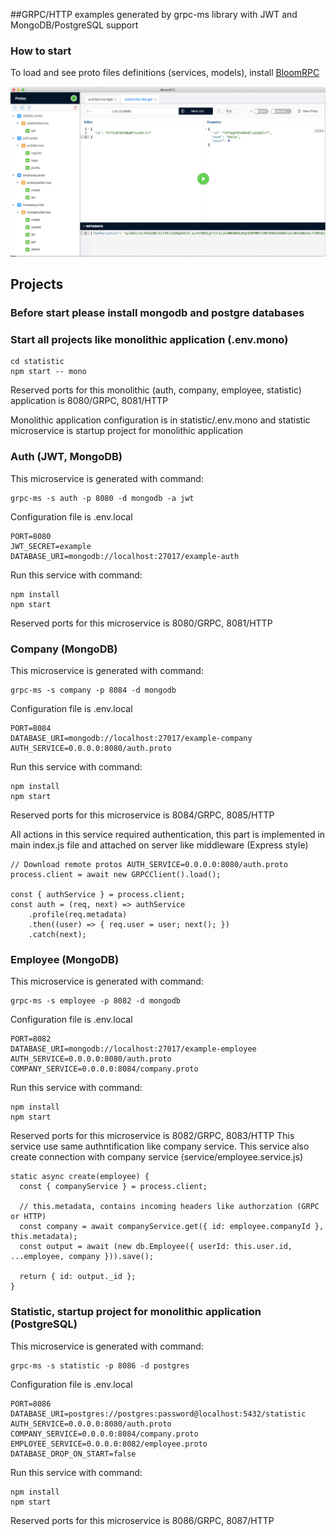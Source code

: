 ##GRPC/HTTP examples generated by grpc-ms library with JWT and MongoDB/PostgreSQL support

### How to start

To load and see proto files definitions (services, models), install 
[BloomRPC](https://github.com/uw-labs/bloomrpc)

![Screenshot](example.png)

## Projects

### Before start please install mongodb and postgre databases

### Start all projects like monolithic application (.env.mono)
    cd statistic
    npm start -- mono

Reserved ports for this monolithic (auth, company, employee, statistic) application is 8080/GRPC, 8081/HTTP

Monolithic application configuration is in statistic/.env.mono and statistic microservice is startup project for monolithic application

### Auth (JWT, MongoDB)

This microservice is generated with command:
    
    grpc-ms -s auth -p 8080 -d mongodb -a jwt

Configuration file is .env.local
    
    PORT=8080
    JWT_SECRET=example
    DATABASE_URI=mongodb://localhost:27017/example-auth

Run this service with command:

    npm install
    npm start

Reserved ports for this microservice is 8080/GRPC, 8081/HTTP

### Company (MongoDB)

This microservice is generated with command:

    grpc-ms -s company -p 8084 -d mongodb

Configuration file is .env.local

    PORT=8084
    DATABASE_URI=mongodb://localhost:27017/example-company
    AUTH_SERVICE=0.0.0.0:8080/auth.proto

Run this service with command:

    npm install
    npm start

Reserved ports for this microservice is 8084/GRPC, 8085/HTTP

All actions in this service required authentication, this part is implemented in main index.js file
and attached on server like middleware (Express style)

    // Download remote protos AUTH_SERVICE=0.0.0.0:8080/auth.proto
    process.client = await new GRPCClient().load();  
    
    const { authService } = process.client;
    const auth = (req, next) => authService
        .profile(req.metadata)
        .then((user) => { req.user = user; next(); })
        .catch(next);

### Employee (MongoDB)

This microservice is generated with command:

    grpc-ms -s employee -p 8082 -d mongodb

Configuration file is .env.local

    PORT=8082
    DATABASE_URI=mongodb://localhost:27017/example-employee
    AUTH_SERVICE=0.0.0.0:8080/auth.proto
    COMPANY_SERVICE=0.0.0.0:8084/company.proto

Run this service with command:

    npm install
    npm start

Reserved ports for this microservice is 8082/GRPC, 8083/HTTP
This service use same authntification like company service. This service also create connection with
company service (service/employee.service.js)

    static async create(employee) {
      const { companyService } = process.client;

      // this.metadata, contains incoming headers like authorzation (GRPC or HTTP)
      const company = await companyService.get({ id: employee.companyId }, this.metadata);
      const output = await (new db.Employee({ userId: this.user.id, ...employee, company })).save();

      return { id: output._id };
    }

### Statistic, startup project for monolithic application (PostgreSQL)

This microservice is generated with command:

    grpc-ms -s statistic -p 8086 -d postgres

Configuration file is .env.local

    PORT=8086
    DATABASE_URI=postgres://postgres:password@localhost:5432/statistic
    AUTH_SERVICE=0.0.0.0:8080/auth.proto
    COMPANY_SERVICE=0.0.0.0:8084/company.proto
    EMPLOYEE_SERVICE=0.0.0.0:8082/employee.proto
    DATABASE_DROP_ON_START=false

Run this service with command:

    npm install
    npm start

Reserved ports for this microservice is 8086/GRPC, 8087/HTTP